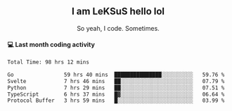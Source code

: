 <h2 align="center">I am LeKSuS hello lol</h2>
<p align="center">So yeah, I code. Sometimes.</p>

#### :computer: Last month coding activity
<!--START_SECTION:waka-->

```txt
Total Time: 98 hrs 12 mins

Go                59 hrs 40 mins  ███████████████░░░░░░░░░░   59.76 %
Svelte            7 hrs 46 mins   ██░░░░░░░░░░░░░░░░░░░░░░░   07.79 %
Python            7 hrs 29 mins   ██░░░░░░░░░░░░░░░░░░░░░░░   07.51 %
TypeScript        6 hrs 37 mins   █▓░░░░░░░░░░░░░░░░░░░░░░░   06.64 %
Protocol Buffer   3 hrs 59 mins   █░░░░░░░░░░░░░░░░░░░░░░░░   03.99 %
```

<!--END_SECTION:waka-->
